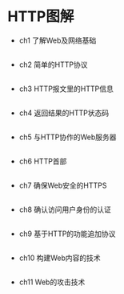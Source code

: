 # **HTTP图解**

- ch1 了解Web及网络基础

```javascript
```

- ch2 简单的HTTP协议

```javascript
```

- ch3 HTTP报文里的HTTP信息

```javascript
```

- ch4 返回结果的HTTP状态码

```javascript
```

- ch5 与HTTP协作的Web服务器

```javascript
```

- ch6 HTTP首部

```javascript
```

- ch7 确保Web安全的HTTPS

```javascript
```

- ch8 确认访问用户身份的认证

```javascript
```

- ch9 基于HTTP的功能追加协议

```javascript
```

- ch10 构建Web内容的技术

```javascript
```

- ch11 Web的攻击技术

```javascript
```
